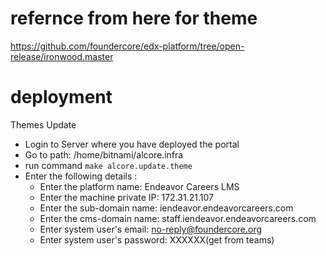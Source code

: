 # refernce from here for theme

https://github.com/foundercore/edx-platform/tree/open-release/ironwood.master


# deployment
Themes Update
- Login to Server where you have deployed the portal
- Go to path: /home/bitnami/alcore.infra
- run command `make alcore.update.theme`
- Enter the following details :
  - Enter the platform name: Endeavor Careers LMS
  - Enter the machine private IP: 172.31.21.107
  - Enter the sub-domain name: iendeavor.endeavorcareers.com
  - Enter the cms-domain name: staff.iendeavor.endeavorcareers.com
  - Enter system user's email: no-reply@foundercore.org
  - Enter system user's password: XXXXXX(get from teams)
